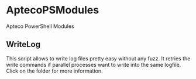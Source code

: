 # AptecoPSModules
Apteco PowerShell Modules

## WriteLog

This script allows to write log files pretty easy without any fuzz. It retries the write commands if parallel processes want to write into the same logfile. Click on the folder for more information.